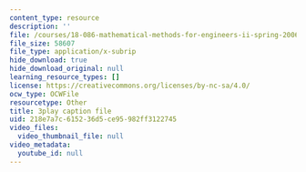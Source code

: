 ```yaml
---
content_type: resource
description: ''
file: /courses/18-086-mathematical-methods-for-engineers-ii-spring-2006/218e7a7c615236d5ce95982ff3122745_dxNyJxI_2eI.srt
file_size: 58607
file_type: application/x-subrip
hide_download: true
hide_download_original: null
learning_resource_types: []
license: https://creativecommons.org/licenses/by-nc-sa/4.0/
ocw_type: OCWFile
resourcetype: Other
title: 3play caption file
uid: 218e7a7c-6152-36d5-ce95-982ff3122745
video_files:
  video_thumbnail_file: null
video_metadata:
  youtube_id: null
---
```

